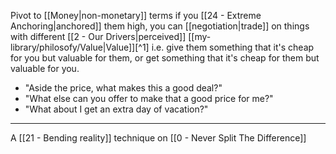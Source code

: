 Pivot to [[Money|non-monetary]] terms if you [[24 - Extreme Anchoring|anchored]] them high, you can [[negotiation|trade]] on things with different [[2 - Our Drivers|perceived]] [[my-library/philosofy/Value|Value]][^1] i.e. give them something that it's cheap for you but valuable for them, or get something that it's cheap for them but valuable for you.

- "Aside the price, what makes this a good deal?"
- "What else can you offer to make that a good price for me?"
- "What about I get an extra day of vacation?"

---

A [[21 - Bending reality]] technique on [[0 - Never Split The Difference]]
